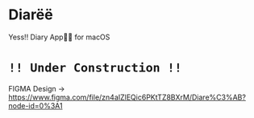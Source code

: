 # Diarëë
Yess!! Diary App📝📔 for macOS

# `!! Under Construction !!`

FIGMA Design -> https://www.figma.com/file/zn4aIZlEQic6PKtTZ8BXrM/Diare%C3%AB?node-id=0%3A1
